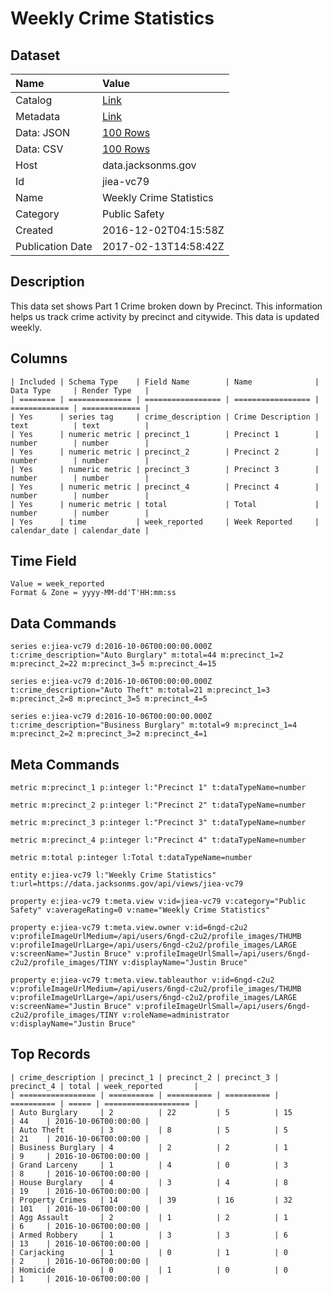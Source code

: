 # Weekly Crime Statistics

## Dataset

| Name | Value |
| :--- | :---- |
| Catalog | [Link](https://catalog.data.gov/dataset/weekly-crime-statistics) |
| Metadata | [Link](https://data.jacksonms.gov/api/views/jiea-vc79) |
| Data: JSON | [100 Rows](https://data.jacksonms.gov/api/views/jiea-vc79/rows.json?max_rows=100) |
| Data: CSV | [100 Rows](https://data.jacksonms.gov/api/views/jiea-vc79/rows.csv?max_rows=100) |
| Host | data.jacksonms.gov |
| Id | jiea-vc79 |
| Name | Weekly Crime Statistics |
| Category | Public Safety |
| Created | 2016-12-02T04:15:58Z |
| Publication Date | 2017-02-13T14:58:42Z |

## Description

This data set shows Part 1 Crime broken down by Precinct. This information helps us track crime activity by precinct and citywide. This data is updated weekly.

## Columns

```ls
| Included | Schema Type    | Field Name        | Name              | Data Type     | Render Type   |
| ======== | ============== | ================= | ================= | ============= | ============= |
| Yes      | series tag     | crime_description | Crime Description | text          | text          |
| Yes      | numeric metric | precinct_1        | Precinct 1        | number        | number        |
| Yes      | numeric metric | precinct_2        | Precinct 2        | number        | number        |
| Yes      | numeric metric | precinct_3        | Precinct 3        | number        | number        |
| Yes      | numeric metric | precinct_4        | Precinct 4        | number        | number        |
| Yes      | numeric metric | total             | Total             | number        | number        |
| Yes      | time           | week_reported     | Week Reported     | calendar_date | calendar_date |
```

## Time Field

```ls
Value = week_reported
Format & Zone = yyyy-MM-dd'T'HH:mm:ss
```

## Data Commands

```ls
series e:jiea-vc79 d:2016-10-06T00:00:00.000Z t:crime_description="Auto Burglary" m:total=44 m:precinct_1=2 m:precinct_2=22 m:precinct_3=5 m:precinct_4=15

series e:jiea-vc79 d:2016-10-06T00:00:00.000Z t:crime_description="Auto Theft" m:total=21 m:precinct_1=3 m:precinct_2=8 m:precinct_3=5 m:precinct_4=5

series e:jiea-vc79 d:2016-10-06T00:00:00.000Z t:crime_description="Business Burglary" m:total=9 m:precinct_1=4 m:precinct_2=2 m:precinct_3=2 m:precinct_4=1
```

## Meta Commands

```ls
metric m:precinct_1 p:integer l:"Precinct 1" t:dataTypeName=number

metric m:precinct_2 p:integer l:"Precinct 2" t:dataTypeName=number

metric m:precinct_3 p:integer l:"Precinct 3" t:dataTypeName=number

metric m:precinct_4 p:integer l:"Precinct 4" t:dataTypeName=number

metric m:total p:integer l:Total t:dataTypeName=number

entity e:jiea-vc79 l:"Weekly Crime Statistics" t:url=https://data.jacksonms.gov/api/views/jiea-vc79

property e:jiea-vc79 t:meta.view v:id=jiea-vc79 v:category="Public Safety" v:averageRating=0 v:name="Weekly Crime Statistics"

property e:jiea-vc79 t:meta.view.owner v:id=6ngd-c2u2 v:profileImageUrlMedium=/api/users/6ngd-c2u2/profile_images/THUMB v:profileImageUrlLarge=/api/users/6ngd-c2u2/profile_images/LARGE v:screenName="Justin Bruce" v:profileImageUrlSmall=/api/users/6ngd-c2u2/profile_images/TINY v:displayName="Justin Bruce"

property e:jiea-vc79 t:meta.view.tableauthor v:id=6ngd-c2u2 v:profileImageUrlMedium=/api/users/6ngd-c2u2/profile_images/THUMB v:profileImageUrlLarge=/api/users/6ngd-c2u2/profile_images/LARGE v:screenName="Justin Bruce" v:profileImageUrlSmall=/api/users/6ngd-c2u2/profile_images/TINY v:roleName=administrator v:displayName="Justin Bruce"
```

## Top Records

```ls
| crime_description | precinct_1 | precinct_2 | precinct_3 | precinct_4 | total | week_reported       | 
| ================= | ========== | ========== | ========== | ========== | ===== | =================== | 
| Auto Burglary     | 2          | 22         | 5          | 15         | 44    | 2016-10-06T00:00:00 | 
| Auto Theft        | 3          | 8          | 5          | 5          | 21    | 2016-10-06T00:00:00 | 
| Business Burglary | 4          | 2          | 2          | 1          | 9     | 2016-10-06T00:00:00 | 
| Grand Larceny     | 1          | 4          | 0          | 3          | 8     | 2016-10-06T00:00:00 | 
| House Burglary    | 4          | 3          | 4          | 8          | 19    | 2016-10-06T00:00:00 | 
| Property Crimes   | 14         | 39         | 16         | 32         | 101   | 2016-10-06T00:00:00 | 
| Agg Assault       | 2          | 1          | 2          | 1          | 6     | 2016-10-06T00:00:00 | 
| Armed Robbery     | 1          | 3          | 3          | 6          | 13    | 2016-10-06T00:00:00 | 
| Carjacking        | 1          | 0          | 1          | 0          | 2     | 2016-10-06T00:00:00 | 
| Homicide          | 0          | 1          | 0          | 0          | 1     | 2016-10-06T00:00:00 | 
```